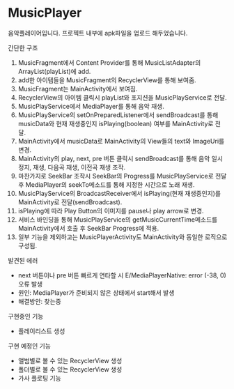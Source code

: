 # MusicPlayer

음악플레이어입니다.
프로젝트 내부에 apk파일을 업로드 해두었습니다.

간단한 구조
1. MusicFragment에서 Content Provider를 통해 MusicListAdapter의 ArrayList(playList)에 add.
2. add한 아이템들을 MusicFragment의 RecyclerView를 통해 보여줌.
3. MusicFragment는 MainActivity에서 보여짐.
4. RecyclerView의 아이템 클릭시 playList와 포지션을 MusicPlayService로 전달.
5. MusicPlayService에서 MediaPlayer를 통해 음악 재생.
6. MusicPlayService의 setOnPreparedListener에서 sendBroadcast를 통해 musicData와 현재 재생중인지 isPlaying(boolean) 여부를 MainActivity로 전달.
7. MainActivity에서 musicData로 MainActivity의 View들의 text와 ImageUri를 변경.
8. MainActivity의 play, next, pre 버튼 클릭시 sendBroadcast를 통해 음악 일시정지, 재생, 다음곡 재생, 이전곡 재생 조작.
9. 마찬가지로 SeekBar 조작시 SeekBar의 Progress를 MusicPlayService로 전달 후 MediaPlayer의 seekTo메소드를 통해 지정한 시간으로 노래 재생.
10. MusicPlayService의 BroadcastReceiver에서 isPlaying(현재 재생중인지)를 MainActivity로 전달(sendBroadcast).
11. isPlaying에 따라 Play Button의 이미지를 pause나 play arrow로 변경.
12. 서비스 바인딩을 통해 MusicPlayService의 getMusicCurrentTime메소드를 MainActivity에서 호출 후 SeekBar Progress에 적용.
13. 일부 기능을 제외하고는 MusicPlayerActivity도 MainActivity와 동일한 로직으로 구성됨.

발견된 에러
 - next 버튼이나 pre 버튼 빠르게 연타할 시 E/MediaPlayerNative: error (-38, 0)오류 발생
 - 원인: MediaPlayer가 준비되지 않은 상태에서 start해서 발생
 - 해결방안: 찾는중

구현중인 기능
 - 플레이리스트 생성

구현 예정인 기능
 - 앨범별로 볼 수 있는 RecyclerView 생성
 - 폴더별로 볼 수 있는 RecyclerView 생성
 - 가사 플로팅 기능
